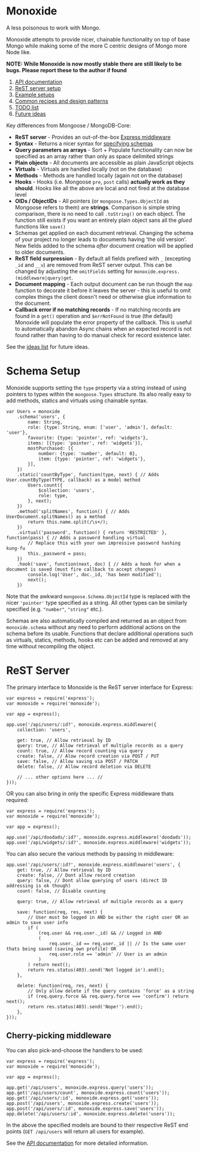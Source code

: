 Monoxide
=========
A less poisonous to work with Mongo.

Monoxide attempts to provide nicer, chainable functionality on top of base Mongo while making some of the more C centric designs of Mongo more Node like.

**NOTE: While Monoxide is now mostly stable there are still likely to be bugs. Please report these to the author if found**


1. [API documentation](API.md)
2. [ReST server setup](#reset-server)
3. [Example setups](examples/)
4. [Common recipes and design patterns](RECIPES.md)
4. [TODO list](TODO.md)
5. [Future ideas](IDEAS.md)


Key differences from Mongoose / MongoDB-Core:

* **ReST server** - Provides an out-of-the-box [Express middleware](#rest-server)
* **Syntax** - Returns a nicer syntax for [specifying schemas](#schema-setup)
* **Query parameters as arrays** - Sort + Populate functionality can now be specified as an array rather than only as space delimited strings
* **Plain objects** - All documents are accessible as plain JavaScript objects
* **Virtuals** - Virtuals are handled locally (not on the database)
* **Methods** - Methods are handled locally (again not on the database)
* **Hooks** - Hooks (i.e. Mongoose `pre`, `post` calls) **actually work as they should**. Hooks like all the above are local and not fired at the database level
* **OIDs / ObjectIDs** - All pointers (or `mongoose.Types.ObjectId` as Mongoose refers to them) are **strings**. Comparison is simple string comparison, there is no need to call `.toString()` on each object. The function still exists if you want an entirely plain object sans all the *glued* functions like `save()`
* Schemas get applied on each document retrieval. Changing the schema of your project no longer leads to documents having 'the old version'. New fields added to the schema *after* document creation will be applied to older documents.
* **ReST field surpression** - By default all fields prefixed with `_` (excepting `_id` and `__v`) are removed from ReST server output. This can be changed by adjusting the `omitFields` setting for `monoxide.express.(middleware|query|get`.
* **Document mapping** - Each output document can be run though the `map` function to decorate it before it leaves the server - this is useful to omit complex things the client doesn't need or otherwise glue information to the document.
* **Callback error if no matching records** - If no matching records are found in a `get()` operation and `$errNotFound` is true (the default) Monoxide will populate the error property of the callback. This is useful to automatically abandon Async chains when an expected record is not found rather than having to do manual check for record existence later.


See the [ideas list](ideas.md) for future ideas.


Schema Setup
============
Monoxide supports setting the `type` property via a string instead of using pointers to types within the `mongoose.Types` structure. Its also really easy to add methods, statics and virtuals using chainable syntax.

	var Users = monoxide
		.schema('users', {
			name: String,
			role: {type: String, enum: ['user', 'admin'], default: 'user'},
			favourite: {type: 'pointer', ref: 'widgets'},
			items: [{type: 'pointer', ref: 'widgets'}],
			mostPurchased: [{
				number: {type: 'number', default: 0},
				item: {type: 'pointer', ref: 'widgets'},
			}],
		})
		.static('countByType', function(type, next) { // Adds User.countByType(TYPE, callback) as a model method
			Users.count({
				$collection: 'users',
				role: type,
			}, next);
		})
		.method('splitNames', function() { // Adds UserDocument.splitNames() as a method
			return this.name.split(/\s+/);
		})
		.virtual('password', function() { return 'RESTRICTED' }, function(pass) { // Adds a password handling virtual
			// Replace this with your own impressive password hashing kung-fu
			this._password = pass;
		})
		.hook('save', function(next, doc) { // Adds a hook for when a document is saved (must fire callback to accept changes)
			console.log('User', doc._id, 'has been modified');
			next();
		})

Note that the awkward `mongoose.Schema.ObjectId` type is replaced with the nicer `'pointer'` type specified as a string. All other types can be similarly specified (e.g. `"number"`, `"string"` etc.).

Schemas are also automatically compiled and returned as an object from `monoxide.schema` without any need to perform additional actions on the schema before its usable. Functions that declare additional operations such as virtuals, statics, methods, hooks etc can be added and removed at any time without recompiling the object.



ReST Server
===========
The primary interface to Monoxide is the ReST server interface for Express:

	var express = require('express');
	var monoxide = require('monoxide');

	var app = express();

	app.use('/api/users/:id?', monoxide.express.middleware({
		collection: 'users',

		get: true, // Allow retrieval by ID
		query: true, // Allow retrieval of multiple records as a query
		count: true, // Allow record counting via query
		create: false, // Alow record creation via POST / PUT
		save: false, // Allow saving via POST / PATCH
		delete: false, // Allow record deletion via DELETE

		// ... other options here ... //
	}));


OR you can also bring in only the specific Express middleware thats required:

	var express = require('express');
	var monoxide = require('monoxide');

	var app = express();

	app.use('/api/doodads/:id?', monoxide.express.middleware('doodads'));
	app.use('/api/widgets/:id?', monoxide.express.middleware('widgets'));


You can also secure the various methods by passing in middleware:

	app.use('/api/users/:id?', monoxide.express.middleware('users', {
		get: true, // Allow retrieval by ID
		create: false, // Dont allow record creation
		query: false, // Dont allow querying of users (direct ID addressing is ok though)
		count: false, // Disable counting

		query: true, // Allow retrieval of multiple records as a query

		save: function(req, res, next) {
			// User must be logged in AND be either the right user OR an admin to save user info
			if (
				(req.user && req.user._id) && // Logged in AND
				(
					req.user._id == req.user._id || // Is the same user thats being saved (saving own profile) OR
					req.user.role == 'admin' // User is an admin
				)
			) return next();
			return res.status(403).send('Not logged in').end();
		},

		delete: function(req, res, next) {
			// Only allow delete if the query contains 'force' as a string
			if (req.query.force && req.query.force === 'confirm') return next();
			return res.status(403).send('Nope!').end();
		},
	}));


Cherry-picking middleware
-------------------------
You can also pick-and-choose the handlers to be used:

	var express = require('express');
	var monoxide = require('monoxide');

	var app = express();

	app.get('/api/users', monoxide.express.query('users'));
	app.get('/api/users/count', monoxide.express.count('users'));
	app.get('/api/users/:id', monoxide.express.get('users'));
	app.post('/api/users', monoxide.express.create('users'));
	app.post('/api/users/:id', monoxide.express.save('users'));
	app.delete('/api/users/:id', monoxide.express.delete('users'));

In the above the specified models are bound to their respective ReST end points (`GET /api/users` will return all users for example).


See the [API documentation](API.md) for more detailed information.
